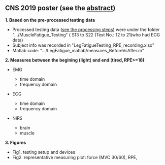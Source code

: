 ## CNS 2019 poster (see the [abstract](https://www.cogneurosociety.org/mycns/?mtpage=poster_detail&id=12623))
**1. Based on the pre-processed testing data**
- Processed testing data ([see the processing steps](README.md)) were under the folder ".../MuscleFatigue_Testing" ( S13 to S22 (Test No.: 12 to 21)who had ECG data)
- Subject info was recorded in "LegFatigueTesting_RPE_recording.xlsx"
- Matlab code: ".../LegFatigue_matlab/measures_BeforeVsAfter.m"


**2. Measures between the begining (light) and end (tired, RPE>=18)**
- EMG
  - time domain
  - frequency domain

- ECG
  - time domain
  - frequency domain

- NIRS
  - brain
  - muscle
  
**3. Figures**
- Fig1. testing setup and devices
- Fig2. representative measuring plot: force (MVC 30/60), RPE, 

